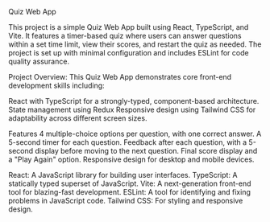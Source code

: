 Quiz Web App

This project is a simple Quiz Web App built using React, TypeScript, and Vite. It features a timer-based quiz where users can answer questions within a set time limit, view their scores, and restart the quiz as needed. The project is set up with minimal configuration and includes ESLint for code quality assurance.

Project Overview:
This Quiz Web App demonstrates core front-end development skills including:

React with TypeScript for a strongly-typed, component-based architecture.
State management using Redux 
Responsive design using Tailwind CSS for adaptability across different screen sizes.

Features
4 multiple-choice options per question, with one correct answer.
A 5-second timer for each question.
Feedback after each question, with a 5-second display before moving to the next question.
Final score display and a "Play Again" option.
Responsive design for desktop and mobile devices.

React: A JavaScript library for building user interfaces.
TypeScript: A statically typed superset of JavaScript.
Vite: A next-generation front-end tool for blazing-fast development.
ESLint: A tool for identifying and fixing problems in JavaScript code.
Tailwind CSS: For styling and responsive design.